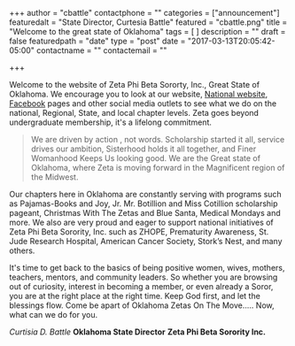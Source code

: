 +++
author = "cbattle"
contactphone = ""
categories = ["announcement"]
featuredalt = "State Director, Curtesia Battle"
featured = "cbattle.png"
title = "Welcome to the great state of Oklahoma"
tags = [
]
description = ""
draft = false
featuredpath = "date"
type = "post"
date = "2017-03-13T20:05:42-05:00"
contactname = ""
contactemail = ""

+++

Welcome to the website of Zeta Phi Beta Sororty, Inc., Great State of Oklahoma. We encourage you to look at our website, [National website](http://zphib1920.org/), [Facebook](https://www.facebook.com/ZetaPhiBetaOklahomaState/) pages and other social media outlets to see what we do on the national, Regional, State, and local chapter levels. Zeta goes beyond undergraduate membership, it's a lifelong commitment. 

> We are driven by action , not words. Scholarship started it all, service drives our ambition, Sisterhood holds it all together, and Finer Womanhood Keeps Us looking good. We are the Great state of Oklahoma, where Zeta is moving forward in the Magnificent region of the Midwest. 

Our chapters here in Oklahoma are constantly serving with programs such as Pajamas-Books and Joy, Jr. Mr. Botillion and Miss Cotillion scholarship pageant, Christmas With The Zetas and Blue Santa, Medical Mondays and more. We also are very proud and eager to support national initiatives of Zeta Phi Beta Sorority, Inc. such as ZHOPE, Prematurity Awareness, St. Jude Research Hospital, American Cancer Society, Stork’s Nest, and many others.

It's time to get back to the basics of being positive women, wives, mothers, teachers, mentors, and community leaders. So whether you are browsing out of curiosity, interest in becoming a member, or even already a Soror, you are at the right place at the right time. Keep God first, and let the blessings flow. Come be apart of Oklahoma Zetas On The Move..... Now, what can we do for you.

*Curtisia D. Battle*
**Oklahoma State Director**
**Zeta Phi Beta Sorority Inc.**
